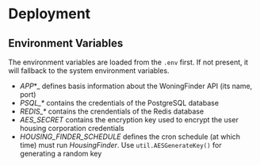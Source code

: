 # Deployment

## Environment Variables

The environment variables are loaded from the `.env` first. If not present, it will fallback to the system environment variables.

- _APP_\*\_ defines basis information about the WoningFinder API (its name, port)
- _PSQL\_\*_ contains the credentials of the PostgreSQL database
- _REDIS\_\*_ contains the crendentials of the Redis database
- _AES_SECRET_ contains the encryption key used to encrypt the user housing corporation credentials
- _HOUSING_FINDER_SCHEDULE_ defines the cron schedule (at which time) must run _HousingFinder_. Use `util.AESGenerateKey()` for generating a random key
